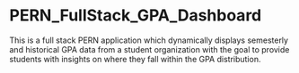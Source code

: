 # PERN_FullStack_GPA_Dashboard
This is a full stack PERN application which dynamically displays semesterly and historical GPA data from a student organization with the goal to provide students with insights on where they fall within the GPA distribution. 
